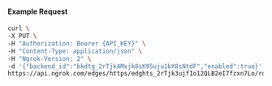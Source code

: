 <!-- Code generated for API Clients. DO NOT EDIT. -->

#### Example Request

```bash
curl \
-X PUT \
-H "Authorization: Bearer {API_KEY}" \
-H "Content-Type: application/json" \
-H "Ngrok-Version: 2" \
-d '{"backend_id":"bkdtg_2rTjk4Mxjk8sK95uju1bX8sNtdF","enabled":true}' \
https://api.ngrok.com/edges/https/edghts_2rTjk3ujfIo12QLB2eI7fzxn7Lo/routes/edghtsrt_2rTjk5myYpaRs4o3806bFh12QpR/backend
```
